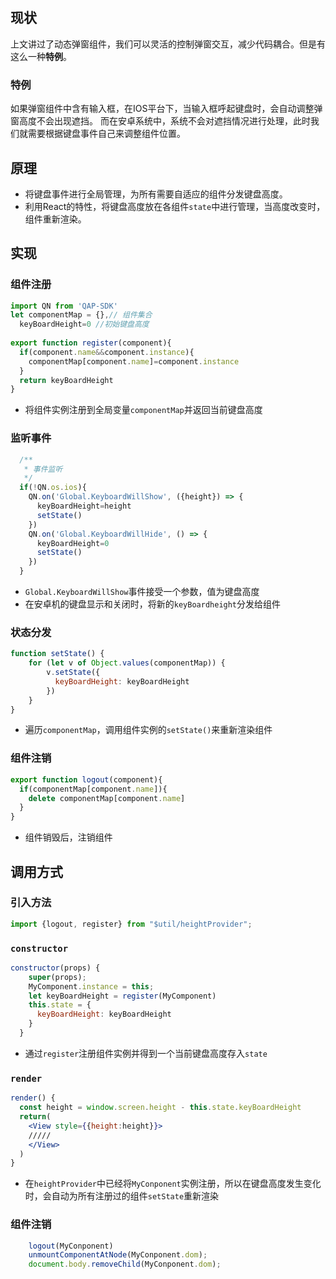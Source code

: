 ## 现状
上文讲过了动态弹窗组件，我们可以灵活的控制弹窗交互，减少代码耦合。但是有这么一种**特例**。

### 特例
如果弹窗组件中含有输入框，在IOS平台下，当输入框呼起键盘时，会自动调整弹窗高度不会出现遮挡。
而在安卓系统中，系统不会对遮挡情况进行处理，此时我们就需要根据键盘事件自己来调整组件位置。

## 原理

- 将键盘事件进行全局管理，为所有需要自适应的组件分发键盘高度。
- 利用React的特性，将键盘高度放在各组件`state`中进行管理，当高度改变时，组件重新渲染。

## 实现

### 组件注册
```jsx harmony
import QN from 'QAP-SDK'
let componentMap = {},// 组件集合
  keyBoardHeight=0 //初始键盘高度
  
export function register(component){
  if(component.name&&component.instance){
    componentMap[component.name]=component.instance
  }
  return keyBoardHeight
}
```
- 将组件实例注册到全局变量`componentMap`并返回当前键盘高度

### 监听事件
```jsx harmony
  /**
   * 事件监听
   */
  if(!QN.os.ios){
    QN.on('Global.KeyboardWillShow', ({height}) => {
      keyBoardHeight=height
      setState()
    })
    QN.on('Global.KeyboardWillHide', () => {
      keyBoardHeight=0
      setState()
    })
  }
```
- `Global.KeyboardWillShow`事件接受一个参数，值为键盘高度
- 在安卓机的键盘显示和关闭时，将新的`keyBoardheight`分发给组件

### 状态分发
```jsx harmony
function setState() {
    for (let v of Object.values(componentMap)) {
        v.setState({
          keyBoardHeight: keyBoardHeight
        })
    }
}
```
- 遍历`componentMap`，调用组件实例的`setState()`来重新渲染组件
### 组件注销
```jsx harmony
export function logout(component){
  if(componentMap[component.name]){
    delete componentMap[component.name]
  }
}
```
- 组件销毁后，注销组件

## 调用方式
### 引入方法
```jsx harmony
import {logout, register} from "$util/heightProvider";
```
### `constructor`
```jsx harmony
constructor(props) {
    super(props);
    MyComponent.instance = this;
    let keyBoardHeight = register(MyComponent)
    this.state = {
      keyBoardHeight: keyBoardHeight
    }
  }
```
- 通过`register`注册组件实例并得到一个当前键盘高度存入`state`

### `render`
```jsx harmony
render() {
  const height = window.screen.height - this.state.keyBoardHeight
  return(
    <View style={{height:height}}>
    /////
    </View>
  )
}
```
- 在`heightProvider`中已经将`MyConponent`实例注册，所以在键盘高度发生变化时，会自动为所有注册过的组件`setState`重新渲染

### 组件注销
```jsx harmony
    logout(MyConponent)
    unmountComponentAtNode(MyConponent.dom);
    document.body.removeChild(MyConponent.dom);
```
